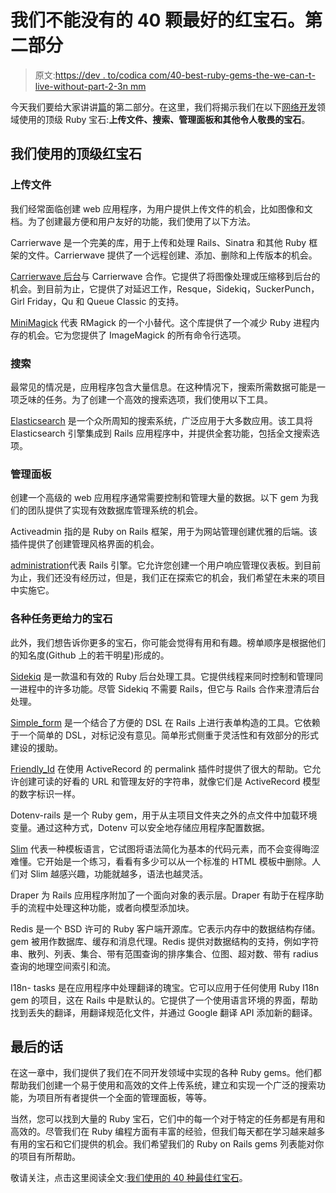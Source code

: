 # 我们不能没有的 40 颗最好的红宝石。第二部分

> 原文:[https://dev . to/codica com/40-best-ruby-gems-the-we-can-t-live-without-part-2-3n mm](https://dev.to/codicacom/40-best-ruby-gems-that-we-can-t-live-without-part-2-3nmm)

今天我们要给大家讲讲[篇](https://www.codica.com/blog/top-ruby-gems-we-cant-live-without/)的第二部分。在这里，我们将揭示我们在以下[网络开发](https://www.codica.com/services)领域使用的顶级 Ruby 宝石:**上传文件、搜索、管理面板和其他令人敬畏的宝石**。

## [](#top-ruby-gems-that-we-use)我们使用的顶级红宝石

### [](#uploading-files)上传文件

我们经常面临创建 web 应用程序，为用户提供上传文件的机会，比如图像和文档。为了创建最方便和用户友好的功能，我们使用了以下方法。

Carrierwave 是一个完美的库，用于上传和处理 Rails、Sinatra 和其他 Ruby 框架的文件。Carrierwave 提供了一个远程创建、添加、删除和上传版本的机会。

[Carrierwave 后台](https://github.com/lardawge/carrierwave_backgrounder)与 Carrierwave 合作。它提供了将图像处理或压缩移到后台的机会。到目前为止，它提供了对延迟工作，Resque，Sidekiq，SuckerPunch，Girl Friday，Qu 和 Queue Classic 的支持。

[MiniMagick](https://github.com/minimagick/minimagick) 代表 RMagick 的一个小替代。这个库提供了一个减少 Ruby 进程内存的机会。它为您提供了 ImageMagick 的所有命令行选项。

### [](#search)搜索

最常见的情况是，应用程序包含大量信息。在这种情况下，搜索所需数据可能是一项乏味的任务。为了创建一个高效的搜索选项，我们使用以下工具。

[Elasticsearch](https://github.com/elastic/elasticsearch-ruby) 是一个众所周知的搜索系统，广泛应用于大多数应用。该工具将 Elasticsearch 引擎集成到 Rails 应用程序中，并提供全套功能，包括全文搜索选项。

### [](#admin-panels)管理面板

创建一个高级的 web 应用程序通常需要控制和管理大量的数据。以下 gem 为我们的团队提供了实现有效数据库管理系统的机会。

Activeadmin 指的是 Ruby on Rails 框架，用于为网站管理创建优雅的后端。该插件提供了创建管理风格界面的机会。

[administration](https://github.com/thoughtbot/administrate)代表 Rails 引擎。它允许您创建一个用户响应管理仪表板。到目前为止，我们还没有经历过，但是，我们正在探索它的机会，我们希望在未来的项目中实施它。

### [](#more-awesome-gems-for-various-tasks)各种任务更给力的宝石

此外，我们想告诉你更多的宝石，你可能会觉得有用和有趣。榜单顺序是根据他们的知名度(Github 上的若干明星)形成的。

[Sidekiq](https://github.com/mperham/sidekiq) 是一款温和有效的 Ruby 后台处理工具。它提供线程来同时控制和管理同一进程中的许多功能。尽管 Sidekiq 不需要 Rails，但它与 Rails 合作来澄清后台处理。

[Simple_form](https://github.com/plataformatec/simple_form) 是一个结合了方便的 DSL 在 Rails 上进行表单构造的工具。它依赖于一个简单的 DSL，对标记没有意见。简单形式侧重于灵活性和有效部分的形式建设的援助。

[Friendly_Id](https://github.com/norman/friendly_id) 在使用 ActiveRecord 的 permalink 插件时提供了很大的帮助。它允许创建可读的好看的 URL 和管理友好的字符串，就像它们是 ActiveRecord 模型的数字标识一样。

Dotenv-rails 是一个 Ruby gem，用于从主项目文件夹之外的点文件中加载环境变量。通过这种方式，Dotenv 可以安全地存储应用程序配置数据。

[Slim](https://github.com/slim-template/slim) 代表一种模板语言，它试图将语法简化为基本的代码元素，而不会变得晦涩难懂。它开始是一个练习，看看有多少可以从一个标准的 HTML 模板中删除。人们对 Slim 越感兴趣，功能就越多，语法也越灵活。

Draper 为 Rails 应用程序附加了一个面向对象的表示层。Draper 有助于在程序助手的流程中处理这种功能，或者向模型添加块。

Redis 是一个 BSD 许可的 Ruby 客户端开源库。它表示内存中的数据结构存储。gem 被用作数据库、缓存和消息代理。Redis 提供对数据结构的支持，例如字符串、散列、列表、集合、带有范围查询的排序集合、位图、超对数、带有 radius 查询的地理空间索引和流。

I18n- tasks 是在应用程序中处理翻译的瑰宝。它可以应用于任何使用 Ruby I18n gem 的项目，这在 Rails 中是默认的。它提供了一个使用语言环境的界面，帮助找到丢失的翻译，用翻译规范化文件，并通过 Google 翻译 API 添加新的翻译。

## [](#final-words)最后的话

在这一章中，我们提供了我们在不同开发领域中实现的各种 Ruby gems。他们都帮助我们创建一个易于使用和高效的文件上传系统，建立和实现一个广泛的搜索功能，为项目所有者提供一个全面的管理面板，等等。

当然，您可以找到大量的 Ruby 宝石，它们中的每一个对于特定的任务都是有用和高效的。尽管我们在 Ruby 编程方面有丰富的经验，但我们每天都在学习越来越多有用的宝石和它们提供的机会。我们希望我们的 Ruby on Rails gems 列表能对你的项目有所帮助。

敬请关注，点击这里阅读全文:[我们使用的 40 种最佳红宝石](https://www.codica.com/blog/top-ruby-gems-we-cant-live-without/)。